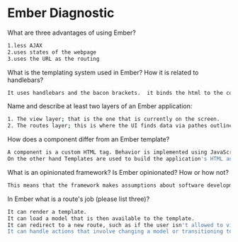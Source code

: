 # Ember Diagnostic

What are three advantages of using Ember?

```sh
1.less AJAX
2.uses states of the webpage
3.uses the URL as the routing
```

What is the templating system used in Ember? How it is related to
handlebars?

```sh
It uses handlebars and the bacon brackets.  it binds the html to the computed properties
```

Name and describe at least two layers of an Ember application:

```sh
1. The view layer; that is the one that is currently on the screen.
2. The routes layer; this is where the UI finds data via pathes outlined in the routes.
```

How does a component differ from an Ember template?

```sh
A component is a custom HTML tag. Behavior is implemented using JavaScript and its appearance is defined using HTMLBars templates. Components "own" their data. They can also be nested and can communicate with their parent components through actions.
On the other hand Templates are used to build the application's HTML and are written with the HTMLBars
```

What is an opinionated framework? Is Ember opinionated? How or how not?

```sh
This means that the framework makes assumptions about software development best practices and your application’s architecture.  Ember follows Convention over Configuration (CoC), and the Don't Repeat Yourself (DRY) principle. It has been described as a highly opinionated framework built to be very flexible
```

In Ember what is a route's job (please list three)?

```sh
It can render a template.
It can load a model that is then available to the template.
It can redirect to a new route, such as if the user isn't allowed to visit that part of the app.
It can handle actions that involve changing a model or transitioning to a new route.

```
